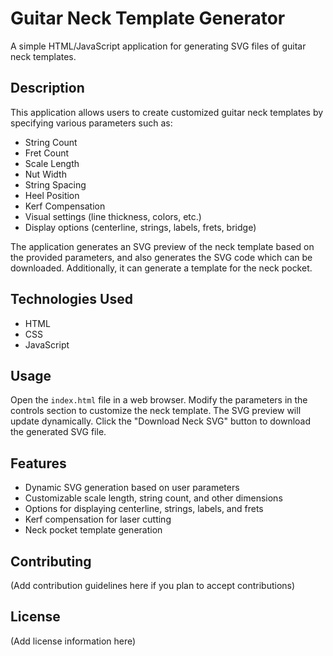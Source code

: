 # Guitar Neck Template Generator

A simple HTML/JavaScript application for generating SVG files of guitar neck templates.

## Description

This application allows users to create customized guitar neck templates by specifying various parameters such as:

*   String Count
*   Fret Count
*   Scale Length
*   Nut Width
*   String Spacing
*   Heel Position
*   Kerf Compensation
*   Visual settings (line thickness, colors, etc.)
*   Display options (centerline, strings, labels, frets, bridge)

The application generates an SVG preview of the neck template based on the provided parameters, and also generates the SVG code which can be downloaded. Additionally, it can generate a template for the neck pocket.

## Technologies Used

*   HTML
*   CSS
*   JavaScript

## Usage

Open the `index.html` file in a web browser. Modify the parameters in the controls section to customize the neck template. The SVG preview will update dynamically. Click the "Download Neck SVG" button to download the generated SVG file.

## Features

*   Dynamic SVG generation based on user parameters
*   Customizable scale length, string count, and other dimensions
*   Options for displaying centerline, strings, labels, and frets
*   Kerf compensation for laser cutting
*   Neck pocket template generation

## Contributing

(Add contribution guidelines here if you plan to accept contributions)

## License

(Add license information here)